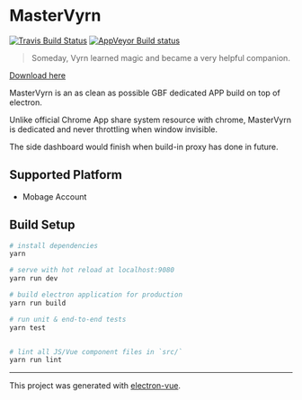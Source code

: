 # MasterVyrn
[![Travis Build Status](https://travis-ci.org/LightouchDev/MasterVyrn.svg?branch=master)](https://travis-ci.org/LightouchDev/MasterVyrn) [![AppVeyor Build status](https://ci.appveyor.com/api/projects/status/0922t0n0tggadlvl?svg=true)](https://ci.appveyor.com/project/miaulightouch/mastervyrn)

> Someday, Vyrn learned magic and became a very helpful companion.

[Download here](https://github.com/LightouchDev/MasterVyrn/releases)

MasterVyrn is an as clean as possible GBF dedicated APP build on top of electron.

Unlike official Chrome App share system resource with chrome, MasterVyrn is dedicated and never throttling when window invisible.

The side dashboard would finish when build-in proxy has done in future.

## Supported Platform

* Mobage Account

## Build Setup

``` bash
# install dependencies
yarn

# serve with hot reload at localhost:9080
yarn run dev

# build electron application for production
yarn run build

# run unit & end-to-end tests
yarn test


# lint all JS/Vue component files in `src/`
yarn run lint

```

---

This project was generated with [electron-vue](https://github.com/SimulatedGREG/electron-vue).